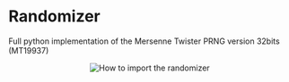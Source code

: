 # Randomizer
Full python implementation of the Mersenne Twister PRNG version 32bits (MT19937) 

<p align="center">
  <img src="./pictures/how-to-import" title="How to import the randomizer">
</p>
